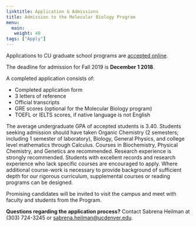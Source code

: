 ```yaml
---
linktitle: Application & Admissions
title: Admission to the Molecular Biology Program
menu:
  main:
   weight: 40 
tags: ["Apply"]
---
```

  
Applications to CU graduate school programs are <a href="http://www.ucdenver.edu/academics/colleges/Graduate-School/prospective/Pages/apply.aspx" target="_blank">accepted
online</a>.

The deadline for admission for Fall 2019 is **December 1 2018**.

A completed application consists of:
  
  - Completed application form
- 3 letters of reference
- Official transcripts
- GRE scores (optional for the Molecular Biology program)
- TOEFL or IELTS scores, if native language is not English

The average undergraduate GPA of accepted students is 3.40. Students seeking
admission should have taken Organic Chemistry (2 semesters; including 1 semester
                                               of laboratory), Biology, General Physics, and college level mathematics through
Calculus. Courses in Biochemistry, Physical Chemistry, and Genetics are
recommended. Research experience is strongly recommended. Students with
excellent records and research experience who lack specific courses are
encouraged to apply. Where additional course-work is necessary to provide
background of sufficient depth for our rigorous curriculum, supplemental courses
or reading programs can be designed. 

Promising candidates will be invited to visit the campus and meet with faculty
and students from the Program.

**Questions regarding the application process?** Contact Sabrena Heilman at
(303) 724-3245 or <sabrena.heilman@ucdenver.edu>.
